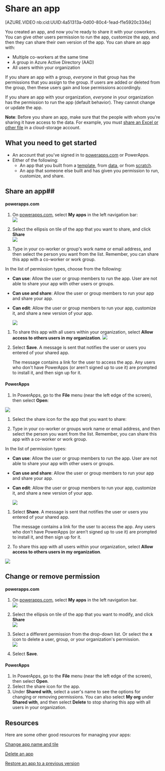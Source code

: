 <properties
    pageTitle="Share an app in PowerApps | Microsoft PowerApps"
    description="Share your app by giving other users permission to run or modify it"
    services=""
    suite="powerapps"
    documentationCenter="na"
    authors="jamesol-msft"
    manager="erikre"
    editor=""
    tags=""/>
<tags
    ms.service="powerapps"
    ms.devlang="na"
    ms.topic="article"
    ms.tgt_pltfrm="na"
    ms.workload="na"
    ms.date="04/27/2016"
    ms.author="jamesol"/>

# Share an app #
[AZURE.VIDEO nb:cid:UUID:4a51313a-0d00-80c4-1ead-f1e5920c334e]

You created an app, and now you're ready to share it with your coworkers. You can give other users permission to run the app, customize the app, and then they can share their own version of the app. You can share an app with:

- Multiple co-workers at the same time
- A group in Azure Active Directory (AAD)
- All users within your organization

If you share an app with a group, *everyone* in that group has the permissions that you assign to the group. If users are added or deleted from the group, then these users gain and lose permissions accordingly.

If you share an app with your organization, *everyone* in your organization has the permission to run the app (default behavior). They cannot change or update the app.

**Note**: Before you share an app, make sure that the people with whom you're sharing it have access to the data. For example, you must [share an Excel or other file](share-app-data.md) in a cloud-storage account.

## What you need to get started

- An account that you've signed in to [powerapps.com][2] or PowerApps.
- Either of the following:
	- An app that you built from a [template](get-started-test-drive.md), from [data](get-started-create-from-data.md), or from [scratch](get-started-create-from-blank.md).
	- An app that someone else built and has given you permission to run, customize, and share.

## Share an app##

#### powerapps.com

1. On [powerapps.com][1], select **My apps** in the left navigation bar:  
![](./media/share-app/new-file-apps-portal.png)

1. Select the ellipsis on tile of the app that you want to share, and click **Share**  
![](./media/share-app/new_app_tile.png)

1. Type in your co-worker or group's work name or email address, and then select the person you want from the list. Remember, you can share this app with a co-worker or work group.

  In the list of permission types, choose from the following:  
  - **Can use**: Allow the user or group members to run the app. User are not able to share your app with other users or groups.
  - **Can use and share**: Allow the user or group members to run your app and share your app.
  - **Can edit**: Allow the user or group members to run your app, customize it, and share a new version of your app.  
  
  	![](./media/share-app/new-permission-list-portal.png)

1. To share this app with all users within your organization, select **Allow access to others users in my organization**.
![](./media/share-app/new-orgwidesharing-portal.png)

1. Select **Save**. A message is sent that notifies the user or users you entered of your shared app.

	The message contains a link for the user to access the app. Any users who don't have PowerApps (or aren’t signed up to use it) are prompted to install it, and then sign up for it.

#### PowerApps
1. In PowerApps, go to the **File** menu (near the left edge of the screen), then select **Open**:  

 ![](./media/share-app/new-open-apps.png)

1. Select the share icon for the app that you want to share:  

1. Type in your co-worker or groups work name or email address, and then select the person you want from the list. Remember, you can share this app with a co-worker or work group.

  In the list of permission types:
  - **Can use**: Allow the user or group members to run the app. User are not able to share your app with other users or groups.
  - **Can use and share**: Allow the user or group members to run your app and share your app.
  - **Can edit**: Allow the user or group members to run your app, customize it, and share a new version of your app.

    ![](./media/share-app/new-permissions-pa.png)

1. Select **Share**. A message is sent that notifies the user or users you entered of your shared app.

	The message contains a link for the user to access the app. Any users who don't have PowerApps (or aren’t signed up to use it) are prompted to install it, and then sign up for it.

1. To share this app with all users within your organization, select **Allow access to others users in my organization**.

  ![](./media/share-app/permissions-org.png)

## Change or remove permission ##

#### powerapps.com

1. On [powerapps.com][1], select **My apps** in the left navigation bar.  
![](./media/share-app/new-file-apps-portal.png)


1. Select the ellipsis on tile of the app that you want to modify, and click **Share**  
![](./media/share-app/new_app_tile.png)

1. Select a different permission from the drop-down list. Or select the **x** icon to delete a user, group, or your organization's permission.  
![](./media/share-app/new-share-permissiontypes-portal.png)

1. Select **Save**.

#### PowerApps

1. In PowerApps, go to the **File** menu (near the left edge of the screen), then select **Open**.
1. Select the share icon for the app.
2. Under **Shared with**, select a user's name to see the options for changing or removing permissions. You can also select **My org** under **Shared with**, and then select **Delete** to stop sharing this app with all users in your organization.


## Resources

Here are some other good resources for managing your apps:

[Change app name and tile](./set-name-tile.md)

[Delete an app](./delete-app.md)

[Restore an app to a previous version](./restore-an-app.md)

<!--Reference links in article-->
[1]: http://go.microsoft.com/fwlink/?LinkId=715583
[2]: http://go.microsoft.com/fwlink/?LinkId=708209
